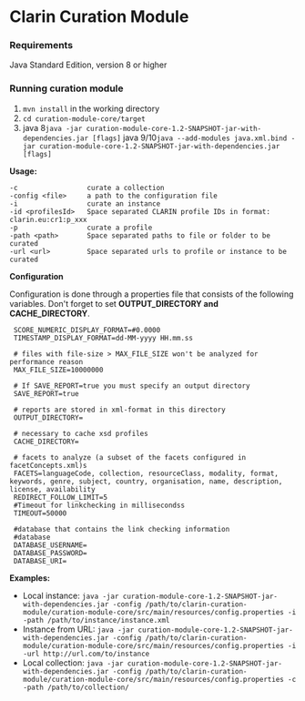 # Clarin Curation Module

### Requirements

Java Standard Edition, version 8 or higher
 
### Running curation module
 
 1. `mvn install` in the working directory
 2. `cd curation-module-core/target`
 3. java 8`java -jar curation-module-core-1.2-SNAPSHOT-jar-with-dependencies.jar [flags]`
    java 9/10`java --add-modules java.xml.bind -jar curation-module-core-1.2-SNAPSHOT-jar-with-dependencies.jar [flags]`
 
   **Usage:**
```
-c                 curate a collection
-config <file>     a path to the configuration file
-i                 curate an instance
-id <profilesId>   Space separated CLARIN profile IDs in format: clarin.eu:cr1:p_xxx
-p                 curate a profile
-path <path>       Space separated paths to file or folder to be curated
-url <url>         Space separated urls to profile or instance to be curated
```             

 **Configuration**
 
 Configuration is done through a properties file that consists of the following variables. Don't forget to set **OUTPUT_DIRECTORY and CACHE_DIRECTORY**.
 
 ```
  SCORE_NUMERIC_DISPLAY_FORMAT=#0.0000
  TIMESTAMP_DISPLAY_FORMAT=dd-MM-yyyy HH.mm.ss
  
  # files with file-size > MAX_FILE_SIZE won't be analyzed for performance reason
  MAX_FILE_SIZE=10000000
  
  # If SAVE_REPORT=true you must specify an output directory
  SAVE_REPORT=true
  
  # reports are stored in xml-format in this directory
  OUTPUT_DIRECTORY=
  
  # necessary to cache xsd profiles
  CACHE_DIRECTORY=
  
  # facets to analyze (a subset of the facets configured in facetConcepts.xml)s
  FACETS=languageCode, collection, resourceClass, modality, format, keywords, genre, subject, country, organisation, name, description, license, availability
  REDIRECT_FOLLOW_LIMIT=5
  #Timeout for linkchecking in millisecondss
  TIMEOUT=50000

  #database that contains the link checking information
  #database
  DATABASE_USERNAME=
  DATABASE_PASSWORD=
  DATABASE_URI=

 ```

  **Examples:**
  
 - Local instance: `java -jar curation-module-core-1.2-SNAPSHOT-jar-with-dependencies.jar -config /path/to/clarin-curation-module/curation-module-core/src/main/resources/config.properties -i -path /path/to/instance/instance.xml`
 - Instance from URL: `java -jar curation-module-core-1.2-SNAPSHOT-jar-with-dependencies.jar -config /path/to/clarin-curation-module/curation-module-core/src/main/resources/config.properties -i -url http://url.com/to/instance`
 - Local collection: `java -jar curation-module-core-1.2-SNAPSHOT-jar-with-dependencies.jar -config /path/to/clarin-curation-module/curation-module-core/src/main/resources/config.properties -c -path /path/to/collection/`
